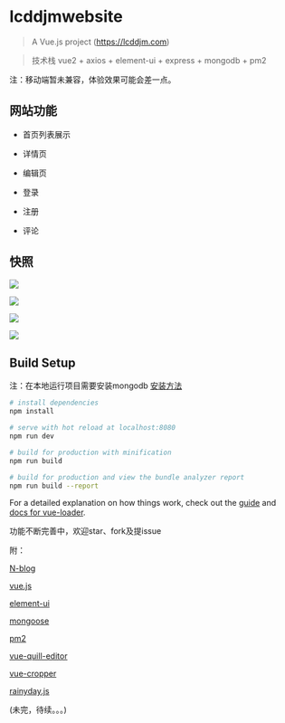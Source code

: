 # lcddjmwebsite

> A Vue.js project (https://lcddjm.com)

> 技术栈 vue2 + axios + element-ui + express + mongodb + pm2

注：移动端暂未兼容，体验效果可能会差一点。
## 网站功能

- 首页列表展示

- 详情页

- 编辑页

- 登录

- 注册

- 评论 

## 快照

![](https://image.lcddjm.com/shortcut/WechatIMG159.jpeg)

<!-- ![](https://image.lcddjm.com/shortcut/WechatIMG160.jpeg) -->

![](https://image.lcddjm.com/shortcut/WechatIMG162.jpeg)

![](https://image.lcddjm.com/shortcut/WechatIMG163.jpeg)

![](https://image.lcddjm.com/shortcut/WechatIMG164.jpeg)



## Build Setup

注：在本地运行项目需要安装mongodb [安装方法](./doc/mongo.md)

``` bash
# install dependencies
npm install

# serve with hot reload at localhost:8080
npm run dev

# build for production with minification
npm run build

# build for production and view the bundle analyzer report
npm run build --report

```
For a detailed explanation on how things work, check out the [guide](http://vuejs-templates.github.io/webpack/) and [docs for vue-loader](http://vuejs.github.io/vue-loader).

功能不断完善中，欢迎star、fork及提issue

附：

[N-blog](https://github.com/nswbmw/N-blog)

[vue.js](https://cn.vuejs.org/index.html)

[element-ui](http://element-cn.eleme.io/#/zh-CN)

[mongoose](http://mongoosejs.com/)

[pm2](http://pm2.keymetrics.io/)

[vue-quill-editor](https://surmon-china.github.io/vue-quill-editor/)

[vue-cropper](http://xyxiao.cn/vue-cropper/example/)

[rainyday.js](http://maroslaw.github.io/rainyday.js/)

(未完，待续。。。)

